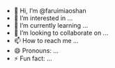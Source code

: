 - 👋 Hi, I’m @faruimiaoshan
- 👀 I’m interested in ...
- 🌱 I’m currently learning ...
- 💞️ I’m looking to collaborate on ...
- 📫 How to reach me ...
- 😄 Pronouns: ...
- ⚡ Fun fact: ...

<!---
faruimiaoshan/faruimiaoshan is a ✨ special ✨ repository because its `README.md` (this file) appears on your GitHub profile.
You can click the Preview link to take a look at your changes.
--->
